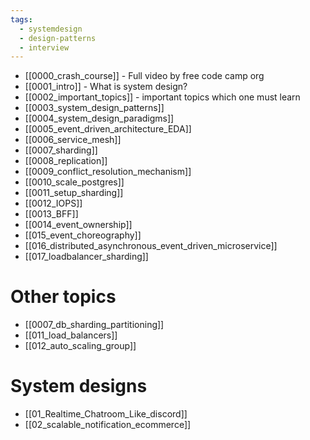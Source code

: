 ```yaml
---
tags:
  - systemdesign
  - design-patterns
  - interview
---
```

- [[0000_crash_course]] - Full video by free code camp org
- [[0001_intro]] - What is system design?
- [[0002_important_topics]] - important topics which one must learn
- [[0003_system_design_patterns]]
- [[0004_system_design_paradigms]]
- [[0005_event_driven_architecture_EDA]]
- [[0006_service_mesh]]
- [[0007_sharding]]
- [[0008_replication]]
- [[0009_conflict_resolution_mechanism]]
- [[0010_scale_postgres]]
- [[0011_setup_sharding]]
- [[0012_IOPS]]
- [[0013_BFF]]
- [[0014_event_ownership]]
- [[015_event_choreography]]
- [[016_distributed_asynchronous_event_driven_microservice]]
- [[017_loadbalancer_sharding]]


# Other topics

- [[0007_db_sharding_partitioning]]
- [[011_load_balancers]]
- [[012_auto_scaling_group]]

# System designs
- [[01_Realtime_Chatroom_Like_discord]]
- [[02_scalable_notification_ecommerce]]